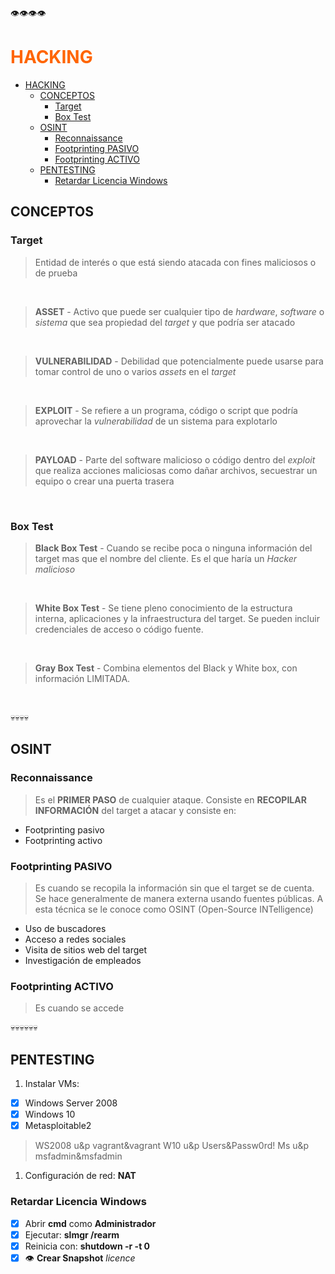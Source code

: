 ​​​​​👁️​​​​​​👁️​​​​​​👁️​​​​​​👁️​
<div style="color:#FF6500">

# HACKING
</div>

- [HACKING](#hacking)
  - [CONCEPTOS](#conceptos)
    - [Target](#target)
    - [Box Test](#box-test)
  - [OSINT​](#osint)
    - [Reconnaissance](#reconnaissance)
    - [Footprinting PASIVO](#footprinting-pasivo)
    - [Footprinting ACTIVO](#footprinting-activo)
  - [PENTESTING](#pentesting)
    - [Retardar Licencia Windows](#retardar-licencia-windows)

## CONCEPTOS

### Target

> Entidad de interés o que está siendo atacada con fines maliciosos o de prueba
<br/>

> **ASSET** - Activo que puede ser cualquier tipo de *hardware*, *software*
> o *sistema* que sea propiedad del *target* y que podría ser atacado
<br/>

> **VULNERABILIDAD** - Debilidad que potencialmente puede usarse para tomar control
> de uno o varios *assets* en el *target*
<br/>

> **EXPLOIT** - Se refiere a un programa, código o script que podría aprovechar
> la *vulnerabilidad* de un sistema para explotarlo
<br/>

> **PAYLOAD** - Parte del software malicioso o código dentro del *exploit* que realiza
> acciones maliciosas como dañar archivos, secuestrar un equipo o crear una puerta trasera
<br/>


### Box Test

> **Black Box Test** - Cuando se recibe poca o ninguna información del target mas que el
> nombre del cliente. Es el que haría un *Hacker malicioso*
<br/>

> **White Box Test** - Se tiene pleno conocimiento de la estructura interna, aplicaciones
> y la infraestructura del target. Se pueden incluir credenciales de acceso o código fuente.
<br/>

> **Gray Box Test** - Combina elementos del Black y White box, con información LIMITADA.
<br/>


💀💀💀💀
## OSINT​

### Reconnaissance

> Es el **PRIMER PASO** de cualquier ataque.
> Consiste en **RECOPILAR INFORMACIÓN** del target a atacar y consiste en:

* Footprinting pasivo
* Footprinting activo


### Footprinting PASIVO

> Es cuando se recopila la información sin que el target se de cuenta.
> Se hace generalmente de manera externa usando fuentes públicas.
> A esta técnica se le conoce como OSINT (Open-Source INTelligence)

* Uso de buscadores
* Acceso a redes sociales
* Visita de sitios web del target
* Investigación de empleados


### Footprinting ACTIVO

> Es cuando se accede 


💀💀💀💀💀💀
## PENTESTING

1. Instalar VMs:

- [x] Windows Server 2008
- [x] Windows 10
- [x] Metasploitable2

> WS2008 u&p vagrant&vagrant
> W10 u&p Users&Passw0rd!
> Ms u&p msfadmin&msfadmin

1. Configuración de red: **NAT**

### Retardar Licencia Windows

- [x] Abrir **cmd** como **Administrador**
- [x] Ejecutar: **slmgr /rearm**
- [x] Reinicia con: **shutdown -r -t 0** 
- [x] 👁️​ **Crear Snapshot** *licence*
